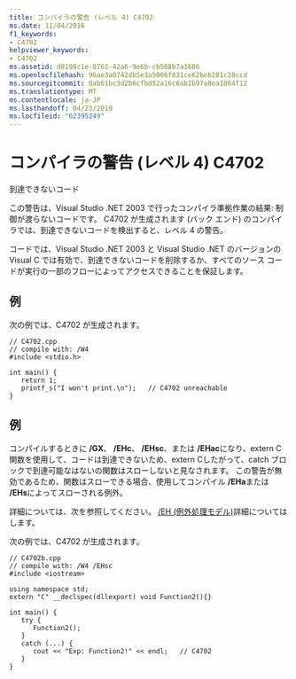 ```yaml
---
title: コンパイラの警告 (レベル 4) C4702
ms.date: 11/04/2016
f1_keywords:
- C4702
helpviewer_keywords:
- C4702
ms.assetid: d8198c1e-8762-42a6-9e6b-cb568b7a1686
ms.openlocfilehash: 96ae3a0742db5e3a5006f031ce62beb281c38ccd
ms.sourcegitcommit: 0ab61bc3d2b6cfbd52a16c6ab2b97a8ea1864f12
ms.translationtype: MT
ms.contentlocale: ja-JP
ms.lasthandoff: 04/23/2019
ms.locfileid: "62395249"
---
```

# <a name="compiler-warning-level-4-c4702"></a>コンパイラの警告 (レベル 4) C4702

到達できないコード

この警告は、Visual Studio .NET 2003 で行ったコンパイラ準拠作業の結果: 制御が渡らないコードです。 C4702 が生成されます (バック エンド) のコンパイラでは、到達できないコードを検出すると、レベル 4 の警告。

コードでは、Visual Studio .NET 2003 と Visual Studio .NET のバージョンの Visual C では有効で、到達できないコードを削除するか、すべてのソース コードが実行の一部のフローによってアクセスできることを保証します。

## <a name="example"></a>例

次の例では、C4702 が生成されます。

```
// C4702.cpp
// compile with: /W4
#include <stdio.h>

int main() {
   return 1;
   printf_s("I won't print.\n");   // C4702 unreachable
}
```

## <a name="example"></a>例

コンパイルするときに **/GX**、 **/EHc**、 **/EHsc**、または **/EHac**になり、extern C 関数を使用して、コードは到達できないため、extern Cしたがって、catch ブロックで到達可能なはないの関数はスローしないと見なされます。  この警告が無効であるため、関数はスローできる場合、使用してコンパイル **/EHa**または **/EHs**によってスローされる例外。

詳細については、次を参照してください。 [/EH (例外処理モデル)](../../build/reference/eh-exception-handling-model.md)詳細についてはします。

次の例では、C4702 が生成されます。

```
// C4702b.cpp
// compile with: /W4 /EHsc
#include <iostream>

using namespace std;
extern "C" __declspec(dllexport) void Function2(){}

int main() {
   try {
      Function2();
   }
   catch (...) {
      cout << "Exp: Function2!" << endl;   // C4702
   }
}
```